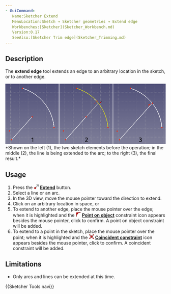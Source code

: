 ```yaml
---
- GuiCommand:
   Name:Sketcher Extend
   MenuLocation:Sketch → Sketcher geometries → Extend edge
   Workbenches:[Sketcher](Sketcher_Workbench.md)
   Version:0.17
   SeeAlso:[Sketcher Trim edge](Sketcher_Trimming.md)
---
```


## Description

The **extend edge** tool extends an edge to an arbitrary location in the sketch, or to another edge.

 <img alt="" src=images/Sketcher_Extend_example_01.png  style="width:600px;">  
*Shown on the left (1), the two sketch elements before the operation; in the middle (2), the line is being extended to the arc; to the right (3), the final result.*

## Usage

1.  Press the **<img src=images/Sketcher_Extend.svg style="width:16px"> [Extend](Sketcher_Extend.md)** button.
2.  Select a line or an arc.
3.  In the 3D view, move the mouse pointer toward the direction to extend.
4.  Click on an arbitrary location in space, or
5.  To extend to another edge, place the mouse pointer over the edge; when it is highlighted and the **<img src=images/Sketcher_ConstrainPointOnObject.svg style="width:16px"> [Point on object](Sketcher_ConstrainPointOnObject.md)** constraint icon appears besides the mouse pointer, click to confirm. A point on object constraint will be added.
6.  To extend to a point in the sketch, place the mouse pointer over the point; when it is highlighted and the **<img src=images/Sketcher_ConstrainCoincident.svg style="width:16px"> [Coincident constraint](Sketcher_ConstrainCoincident.md)** icon appears besides the mouse pointer, click to confirm. A coincident constraint will be added.

## Limitations

-   Only arcs and lines can be extended at this time.




 {{Sketcher Tools navi}}  
